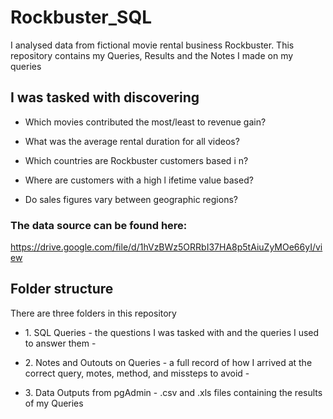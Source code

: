 # Rockbuster_SQL
I analysed data from fictional movie rental business Rockbuster. This repository contains my Queries, Results and the Notes I made on my queries

## I was tasked with discovering
<ul><li>Which movies contributed the most/least to revenue gain?</li></ul>
<ul><li>What was the average rental duration for all videos?</li></ul>
<ul><li>Which countries are Rockbuster customers based i n?</li></ul>
<ul><li>Where are customers with a high l ifetime value based?</li></ul>
<ul><li>Do sales figures vary between geographic regions?</li></ul>

### The data source can be found here:
https://drive.google.com/file/d/1hVzBWz5ORRbI37HA8p5tAiuZyMOe66yI/view

## Folder structure
There are three folders in this repository
<ul><li>1. SQL Queries - the questions I was tasked with and the queries I used to answer them -</li></ul>
<ul><li>2. Notes and Outouts on Queries - a full record of how I arrived at the correct query, motes, method, and missteps to avoid -</li></ul>
<ul><li>3. Data Outputs from pgAdmin - .csv and .xls files containing the results of my Queries</li></ul>
